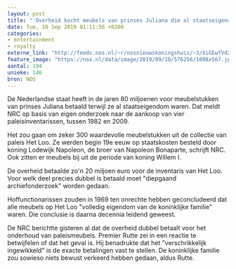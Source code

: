 ```yaml
---
layout: post
title: "'Overheid kocht meubels van prinses Juliana die al staatseigendom waren'"
date: Tue, 10 Sep 2019 01:11:56 +0200
categories: 
- entertainment 
- royalty 
externe_link: "http://feeds.nos.nl/~r/nosnieuwskoningshuis/~3/XiGEwfVdZjw/2301067"
feature_image: "https://nos.nl/data/image/2019/09/10/576256/1008x567.jpg"
aantal: 194
unieke: 146
bron: NOS
---
```


<p>De Nederlandse staat heeft in de jaren 80 miljoenen voor meubelstukken van prinses Juliana betaald terwijl ze al staatseigendom waren. Dat meldt NRC op basis van eigen onderzoek naar de aankoop van vier paleisinventarissen, tussen 1982 en 2009.</p>
<p>Het zou gaan om zeker 300 waardevolle meubelstukken uit de collectie van paleis Het Loo. Ze werden begin 19e eeuw op staatskosten besteld door koning Lodewijk Napoleon, de broer van Napoleon Bonaparte, schrijft NRC. Ook zitten er meubels bij uit de periode van koning Willem I.</p>
<p>De overheid betaalde zo'n 20 miljoen euro voor de inventaris van Het Loo. Voor welk deel precies dubbel is betaald moet "diepgaand archiefonderzoek" worden gedaan.</p>
<p>Hoffunctionarissen zouden in 1969 ten onrechte hebben geconcludeerd dat alle meubels op Het Loo "volledig eigendom van de koninklijke familie" waren. Die conclusie is daarna decennia leidend geweest.</p>
<p>De NRC berichtte gisteren al dat de overheid dubbel betaalt voor het onderhoud van paleismeubels. Premier Rutte zei in een reactie te betwijfelen of dat het geval is. Hij benadrukte dat het "verschrikkelijk ingewikkeld" is de exacte betalingen vast te stellen. De koninklijke familie zou sowieso niets bewust verkeerd hebben gedaan, aldus Rutte.</p><img src="http://feeds.feedburner.com/~r/nosnieuwskoningshuis/~4/XiGEwfVdZjw" height="1" width="1" alt=""/>
